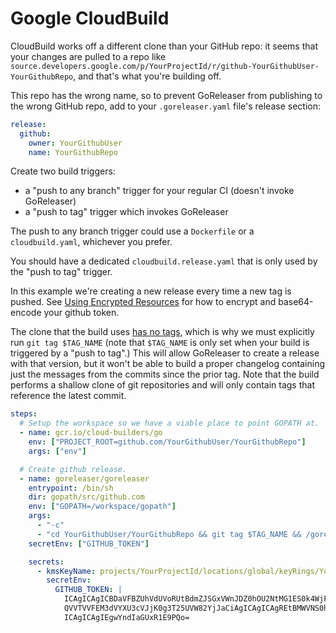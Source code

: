 # Google CloudBuild

CloudBuild works off a different clone than your GitHub repo: it seems that
your changes are pulled to a repo like
`source.developers.google.com/p/YourProjectId/r/github-YourGithubUser-YourGithubRepo`,
and that's what you're building off.

This repo has the wrong name, so to prevent GoReleaser from publishing to
the wrong GitHub repo, add to your `.goreleaser.yaml` file's release section:

```yaml
release:
  github:
    owner: YourGithubUser
    name: YourGithubRepo
```

Create two build triggers:

- a "push to any branch" trigger for your regular CI (doesn't invoke GoReleaser)
- a "push to tag" trigger which invokes GoReleaser

The push to any branch trigger could use a `Dockerfile` or a `cloudbuild.yaml`,
whichever you prefer.

You should have a dedicated `cloudbuild.release.yaml` that is only used by the
"push to tag" trigger.

In this example we're creating a new release every time a new tag is pushed.
See [Using Encrypted Resources](https://cloud.google.com/cloud-build/docs/securing-builds/use-encrypted-secrets-credentials)
for how to encrypt and base64-encode your github token.

The clone that the build uses
[has no tags](https://issuetracker.google.com/u/1/issues/113668706),
which is why we must explicitly run `git tag $TAG_NAME` (note that `$TAG_NAME`
is only set when your build is triggered by a "push to tag".)
This will allow GoReleaser to create a release with that version,
but it won't be able to build a proper
changelog containing just the messages from the commits since the prior tag.
Note that the build performs a shallow clone of git repositories and will
only contain tags that reference the latest commit.

```yaml
steps:
  # Setup the workspace so we have a viable place to point GOPATH at.
  - name: gcr.io/cloud-builders/go
    env: ["PROJECT_ROOT=github.com/YourGithubUser/YourGithubRepo"]
    args: ["env"]

  # Create github release.
  - name: goreleaser/goreleaser
    entrypoint: /bin/sh
    dir: gopath/src/github.com
    env: ["GOPATH=/workspace/gopath"]
    args:
      - "-c"
      - "cd YourGithubUser/YourGithubRepo && git tag $TAG_NAME && /goreleaser"
    secretEnv: ["GITHUB_TOKEN"]

    secrets:
      - kmsKeyName: projects/YourProjectId/locations/global/keyRings/YourKeyRing/cryptoKeys/YourKey
        secretEnv:
          GITHUB_TOKEN: |
            ICAgICAgICBDaVFBZUhVdUVoRUtBdmZJSGxVWnJDZ0hOU2NtMG1ES0k4WjF3L04zT3pEazhRbDZr
            QVVTVVFEM3dVYXU3cVJjK0g3T25UVW82YjJaCiAgICAgICAgREtBMWVNS0hOZzcyOUtmSGoyWk1x
            ICAgICAgIEgwYndIaGUxR1E9PQo=
```
